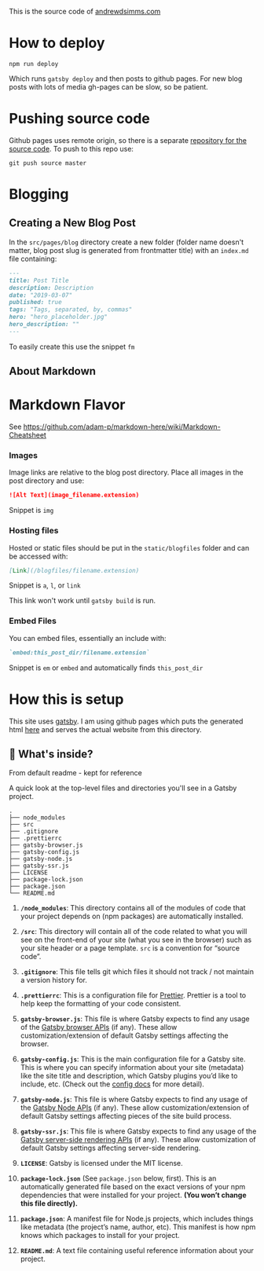This is the source code of [andrewdsimms.com](andrewdsimms.com)

# How to deploy

`npm run deploy`

Which runs `gatsby deploy` and then posts to github pages. For new blog posts with lots of media gh-pages can be slow, so be patient.

# Pushing source code

Github pages uses remote origin, so there is a separate [repository for the source code](https://github.com/simmsa/personal-website-source). To push to this repo use:

`git push source master`

# Blogging

## Creating a New Blog Post

In the `src/pages/blog` directory create a new folder (folder name doesn't matter, blog post slug is generated from frontmatter title) with an `index.md` file containing:

```md
---
title: Post Title
description: Description
date: "2019-03-07"
published: true
tags: "Tags, separated, by, commas"
hero: "hero_placeholder.jpg"
hero_description: ""
---
```

To easily create this use the snippet `fm`

## About Markdown

# Markdown Flavor

See https://github.com/adam-p/markdown-here/wiki/Markdown-Cheatsheet

### Images
Image links are relative to the blog post directory. Place all images in the post directory and use:

```md
![Alt Text](image_filename.extension)
```

Snippet is `img`

### Hosting files
Hosted or static files should be put in the `static/blogfiles` folder and can be accessed with:

```md
[Link](/blogfiles/filename.extension)
```

Snippet is `a`, `l`, or `link`

This link won't work until `gatsby build` is run.

### Embed Files

You can embed files, essentially an include with:

```md
`embed:this_post_dir/filename.extension`
```

Snippet is `em` or `embed` and automatically finds `this_post_dir`

# How this is setup

This site uses [gatsby](https://www.gatsbyjs.org). I am using github pages which puts the generated html [here](https://github.com/simmsa/simmsa.github.io) and serves the actual website from this directory.

## 🧐 What's inside?

From default readme - kept for reference

A quick look at the top-level files and directories you'll see in a Gatsby project.

    .
    ├── node_modules
    ├── src
    ├── .gitignore
    ├── .prettierrc
    ├── gatsby-browser.js
    ├── gatsby-config.js
    ├── gatsby-node.js
    ├── gatsby-ssr.js
    ├── LICENSE
    ├── package-lock.json
    ├── package.json
    └── README.md

1.  **`/node_modules`**: This directory contains all of the modules of code that your project depends on (npm packages) are automatically installed.

2.  **`/src`**: This directory will contain all of the code related to what you will see on the front-end of your site (what you see in the browser) such as your site header or a page template. `src` is a convention for “source code”.

3.  **`.gitignore`**: This file tells git which files it should not track / not maintain a version history for.

4.  **`.prettierrc`**: This is a configuration file for [Prettier](https://prettier.io/). Prettier is a tool to help keep the formatting of your code consistent.

5.  **`gatsby-browser.js`**: This file is where Gatsby expects to find any usage of the [Gatsby browser APIs](https://www.gatsbyjs.org/docs/browser-apis/) (if any). These allow customization/extension of default Gatsby settings affecting the browser.

6.  **`gatsby-config.js`**: This is the main configuration file for a Gatsby site. This is where you can specify information about your site (metadata) like the site title and description, which Gatsby plugins you’d like to include, etc. (Check out the [config docs](https://www.gatsbyjs.org/docs/gatsby-config/) for more detail).

7.  **`gatsby-node.js`**: This file is where Gatsby expects to find any usage of the [Gatsby Node APIs](https://www.gatsbyjs.org/docs/node-apis/) (if any). These allow customization/extension of default Gatsby settings affecting pieces of the site build process.

8.  **`gatsby-ssr.js`**: This file is where Gatsby expects to find any usage of the [Gatsby server-side rendering APIs](https://www.gatsbyjs.org/docs/ssr-apis/) (if any). These allow customization of default Gatsby settings affecting server-side rendering.

9.  **`LICENSE`**: Gatsby is licensed under the MIT license.

10. **`package-lock.json`** (See `package.json` below, first). This is an automatically generated file based on the exact versions of your npm dependencies that were installed for your project. **(You won’t change this file directly).**

11. **`package.json`**: A manifest file for Node.js projects, which includes things like metadata (the project’s name, author, etc). This manifest is how npm knows which packages to install for your project.

12. **`README.md`**: A text file containing useful reference information about your project.


